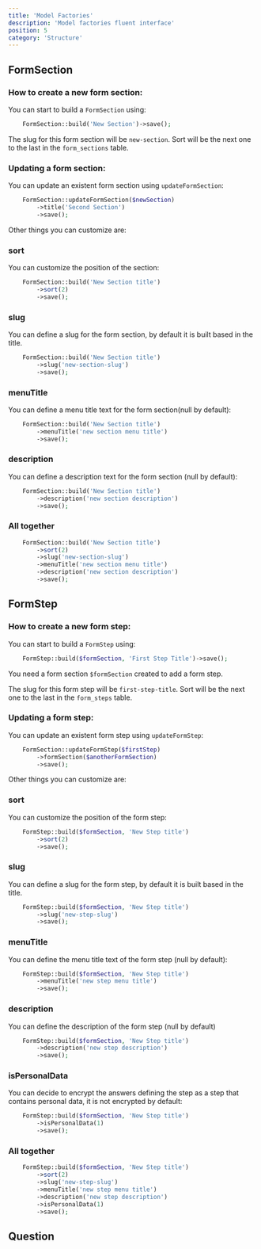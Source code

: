 ```yaml
---
title: 'Model Factories'
description: 'Model factories fluent interface'
position: 5
category: 'Structure'
---
```


## FormSection

### How to create a new form section:

You can start to build a `FormSection` using:

```php
    FormSection::build('New Section')->save();
```

The slug for this form section will be `new-section`. Sort will be the next one to the last in the `form_sections` table.

### Updating a form section:

You can update an existent form section using `updateFormSection`:

```php
    FormSection::updateFormSection($newSection)
        ->title('Second Section')
        ->save();
```

Other things you can customize are:

### sort

You can customize the position of the section:

```php
    FormSection::build('New Section title')
        ->sort(2)
        ->save();
```

### slug

You can define a slug for the form section, by default it is built based in the title.

```php
    FormSection::build('New Section title')
        ->slug('new-section-slug')
        ->save();
```

### menuTitle

You can define a menu title text for the form section(null by default):

```php
    FormSection::build('New Section title')
        ->menuTitle('new section menu title')
        ->save();
```

### description

You can define a description text for the form section (null by default):

```php
    FormSection::build('New Section title')
        ->description('new section description')
        ->save();
```

### All together

```php
    FormSection::build('New Section title')
        ->sort(2)
        ->slug('new-section-slug')
        ->menuTitle('new section menu title')
        ->description('new section description')
        ->save();
```

## FormStep

### How to create a new form step:

You can start to build a `FormStep` using:

```php
    FormStep::build($formSection, 'First Step Title')->save();
```

You need a form section `$formSection` created to add a form step.

The slug for this form step will be `first-step-title`. Sort will be the next one to the last in the `form_steps` table.

### Updating a form step:

You can update an existent form step using `updateFormStep`:

```php
    FormSection::updateFormStep($firstStep)
        ->formSection($anotherFormSection)
        ->save();
```

Other things you can customize are:

### sort

You can customize the position of the form step:

```php
    FormStep::build($formSection, 'New Step title')
        ->sort(2)
        ->save();
```

### slug

You can define a slug for the form step, by default it is built based in the title.

```php
    FormStep::build($formSection, 'New Step title')
        ->slug('new-step-slug')
        ->save();
```

### menuTitle

You can define the menu title text of the form step (null by default):

```php
    FormStep::build($formSection, 'New Step title')
        ->menuTitle('new step menu title')
        ->save();
```

### description

You can define the description of the form step (null by default)

```php
    FormStep::build($formSection, 'New Step title')
        ->description('new step description')
        ->save();
```

### isPersonalData

You can decide to encrypt the answers defining the step as a step that contains personal data, it is not encrypted by default:

```php
    FormStep::build($formSection, 'New Step title')
        ->isPersonalData(1)
        ->save();
```

### All together

```php
    FormStep::build($formSection, 'New Step title')
        ->sort(2)
        ->slug('new-step-slug')
        ->menuTitle('new step menu title')
        ->description('new step description')
        ->isPersonalData(1)
        ->save();
```

## Question
